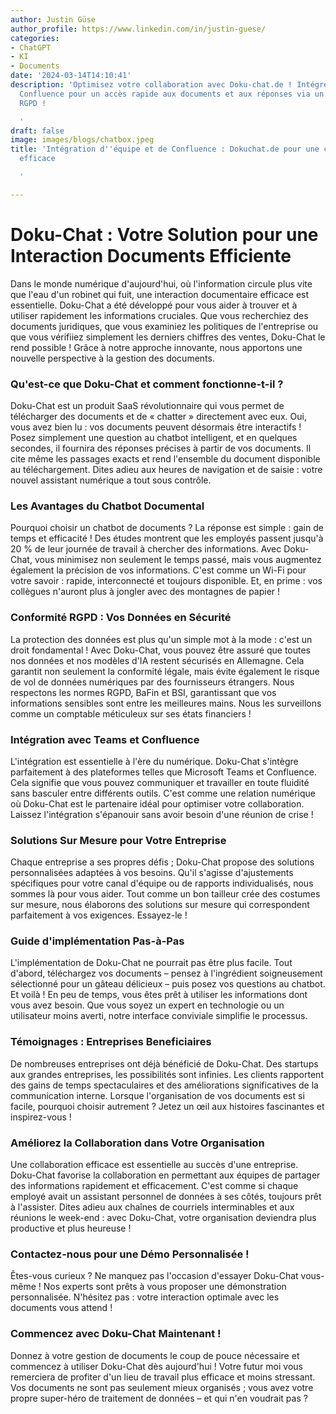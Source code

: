 ```yaml
---
author: Justin Güse
author_profile: https://www.linkedin.com/in/justin-guese/
categories:
- ChatGPT
- KI
- Documents
date: '2024-03-14T14:10:41'
description: 'Optimisez votre collaboration avec Doku-chat.de ! Intégrez Teams et
  Confluence pour un accès rapide aux documents et aux réponses via un chatbot – Conformité
  RGPD !

  '
draft: false
image: images/blogs/chatbox.jpeg
title: 'Intégration d''équipe et de Confluence : Dokuchat.de pour une collaboration
  efficace

  '

---
```

# Doku-Chat : Votre Solution pour une Interaction Documents Efficiente

Dans le monde numérique d'aujourd'hui, où l'information circule plus vite que l'eau d'un robinet qui fuit, une interaction documentaire efficace est essentielle. Doku-Chat a été développé pour vous aider à trouver et à utiliser rapidement les informations cruciales. Que vous recherchiez des documents juridiques, que vous examiniez les politiques de l'entreprise ou que vous vérifiiez simplement les derniers chiffres des ventes, Doku-Chat le rend possible ! Grâce à notre approche innovante, nous apportons une nouvelle perspective à la gestion des documents.

### Qu'est-ce que Doku-Chat et comment fonctionne-t-il ?

Doku-Chat est un produit SaaS révolutionnaire qui vous permet de télécharger des documents et de « chatter » directement avec eux. Oui, vous avez bien lu : vos documents peuvent désormais être interactifs ! Posez simplement une question au chatbot intelligent, et en quelques secondes, il fournira des réponses précises à partir de vos documents. Il cite même les passages exacts et rend l'ensemble du document disponible au téléchargement. Dites adieu aux heures de navigation et de saisie : votre nouvel assistant numérique a tout sous contrôle.

### Les Avantages du Chatbot Documental

Pourquoi choisir un chatbot de documents ? La réponse est simple : gain de temps et efficacité ! Des études montrent que les employés passent jusqu'à 20 % de leur journée de travail à chercher des informations. Avec Doku-Chat, vous minimisez non seulement le temps passé, mais vous augmentez également la précision de vos informations. C'est comme un Wi-Fi pour votre savoir : rapide, interconnecté et toujours disponible. Et, en prime : vos collègues n'auront plus à jongler avec des montagnes de papier !

### Conformité RGPD : Vos Données en Sécurité

La protection des données est plus qu'un simple mot à la mode : c'est un droit fondamental ! Avec Doku-Chat, vous pouvez être assuré que toutes nos données et nos modèles d'IA restent sécurisés en Allemagne. Cela garantit non seulement la conformité légale, mais évite également le risque de vol de données numériques par des fournisseurs étrangers. Nous respectons les normes RGPD, BaFin et BSI, garantissant que vos informations sensibles sont entre les meilleures mains. Nous les surveillons comme un comptable méticuleux sur ses états financiers !

### Intégration avec Teams et Confluence

L'intégration est essentielle à l'ère du numérique. Doku-Chat s'intègre parfaitement à des plateformes telles que Microsoft Teams et Confluence. Cela signifie que vous pouvez communiquer et travailler en toute fluidité sans basculer entre différents outils. C'est comme une relation numérique où Doku-Chat est le partenaire idéal pour optimiser votre collaboration. Laissez l'intégration s'épanouir sans avoir besoin d'une réunion de crise !

### Solutions Sur Mesure pour Votre Entreprise

Chaque entreprise a ses propres défis ; Doku-Chat propose des solutions personnalisées adaptées à vos besoins. Qu'il s'agisse d'ajustements spécifiques pour votre canal d'équipe ou de rapports individualisés, nous sommes là pour vous aider. Tout comme un bon tailleur crée des costumes sur mesure, nous élaborons des solutions sur mesure qui correspondent parfaitement à vos exigences. Essayez-le !

### Guide d'implémentation Pas-à-Pas

L'implémentation de Doku-Chat ne pourrait pas être plus facile. Tout d'abord, téléchargez vos documents – pensez à l'ingrédient soigneusement sélectionné pour un gâteau délicieux – puis posez vos questions au chatbot. Et voilà ! En peu de temps, vous êtes prêt à utiliser les informations dont vous avez besoin. Que vous soyez un expert en technologie ou un utilisateur moins averti, notre interface conviviale simplifie le processus.

### Témoignages : Entreprises Beneficiaires

De nombreuses entreprises ont déjà bénéficié de Doku-Chat. Des startups aux grandes entreprises, les possibilités sont infinies. Les clients rapportent des gains de temps spectaculaires et des améliorations significatives de la communication interne. Lorsque l'organisation de vos documents est si facile, pourquoi choisir autrement ? Jetez un œil aux histoires fascinantes et inspirez-vous !

### Améliorez la Collaboration dans Votre Organisation

Une collaboration efficace est essentielle au succès d'une entreprise. Doku-Chat favorise la collaboration en permettant aux équipes de partager des informations rapidement et efficacement. C'est comme si chaque employé avait un assistant personnel de données à ses côtés, toujours prêt à l'assister. Dites adieu aux chaînes de courriels interminables et aux réunions le week-end : avec Doku-Chat, votre organisation deviendra plus productive et plus heureuse !

### Contactez-nous pour une Démo Personnalisée !

Êtes-vous curieux ? Ne manquez pas l'occasion d'essayer Doku-Chat vous-même ! Nos experts sont prêts à vous proposer une démonstration personnalisée. N'hésitez pas : votre interaction optimale avec les documents vous attend !

### Commencez avec Doku-Chat Maintenant !

Donnez à votre gestion de documents le coup de pouce nécessaire et commencez à utiliser Doku-Chat dès aujourd'hui ! Votre futur moi vous remerciera de profiter d'un lieu de travail plus efficace et moins stressant. Vos documents ne sont pas seulement mieux organisés ; vous avez votre propre super-héro de traitement de données – et qui n'en voudrait pas ?
